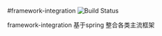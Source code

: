 #framework-integration
![Build Status](https://travis-ci.org/baidu/tera.svg)



framework-integration  基于spring 整合各类主流框架
